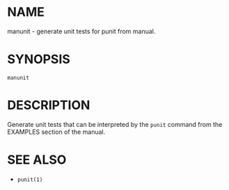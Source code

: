 # NAME
manunit - generate unit tests for punit from manual.

# SYNOPSIS

    manunit

# DESCRIPTION
Generate unit tests that can be interpreted by the `punit` command from the EXAMPLES section of the manual.

# SEE ALSO
- `punit(1)`
